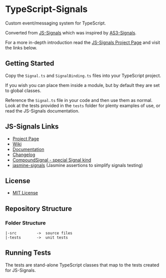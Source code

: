 # TypeScript-Signals #

Custom event/messaging system for TypeScript.

Converted from [JS-Signals](http://millermedeiros.github.com/js-signals/) which was inspired by [AS3-Signals](https://github.com/robertpenner/as3-signals).

For a more in-depth introduction read the [JS-Signals Project Page](http://millermedeiros.github.com/js-signals/) and visit the links below.

## Getting Started ##

Copy the `Signal.ts` and `SignalBinding.ts` files into your TypeScript project.

If you wish you can place them inside a module, but by default they are set to global classes.

Reference the `Signal.ts` file in your code and then use them as normal. Look at the tests provided in the `tests` folder for plenty examples of use, or read the JS-Signals documentation.

## JS-Signals Links ##

 * [Project Page](http://millermedeiros.github.com/js-signals/)
 * [Wiki](http://github.com/millermedeiros/js-signals/wiki/)
 * [Documentation](http://millermedeiros.github.com/js-signals/docs)
 * [Changelog](http://github.com/millermedeiros/js-signals/blob/master/CHANGELOG.md)
 * [CompoundSignal - special Signal kind](https://github.com/millermedeiros/CompoundSignal)
 * [jasmine-signals](https://github.com/AdamNowotny/jasmine-signals)
   (Jasmine assertions to simplify signals testing)


## License ##

 * [MIT License](http://www.opensource.org/licenses/mit-license.php)


## Repository Structure ##

### Folder Structure ###

    |-src         ->  source files
    |-tests       ->  unit tests

## Running Tests ##

The tests are stand-alone TypeScript classes that map to the tests created for JS-Signals.

